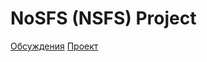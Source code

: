 # NoSFS (NSFS) Project
[Обсуждения](https://github.com/CREAsTIVE/NoSFS/issues "обсуждения")
[Проект](https://github.com/users/CREAsTIVE/projects/2 "Проект")
